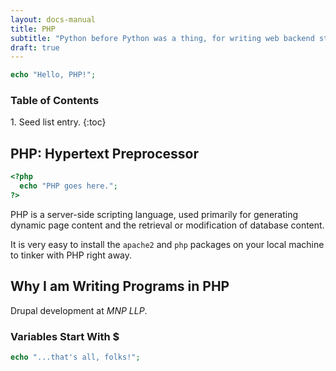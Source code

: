 ```yaml
---
layout: docs-manual
title: PHP
subtitle: "Python before Python was a thing, for writing web backend stuff."
draft: true 
---
```


```php
echo "Hello, PHP!";
```

<h3>Table of Contents</h3>
1. Seed list entry.
{:toc}


## PHP: Hypertext Preprocessor
```php
<?php
  echo "PHP goes here.";
?>
```
PHP is a server-side scripting language, used primarily for generating dynamic page content and the retrieval or modification of database content.

It is very easy to install the `apache2` and `php` packages on your local machine to tinker with PHP right away.

## Why I am Writing Programs in PHP
Drupal development at *MNP LLP*.

### Variables Start With $

```php
echo "...that's all, folks!";
```

